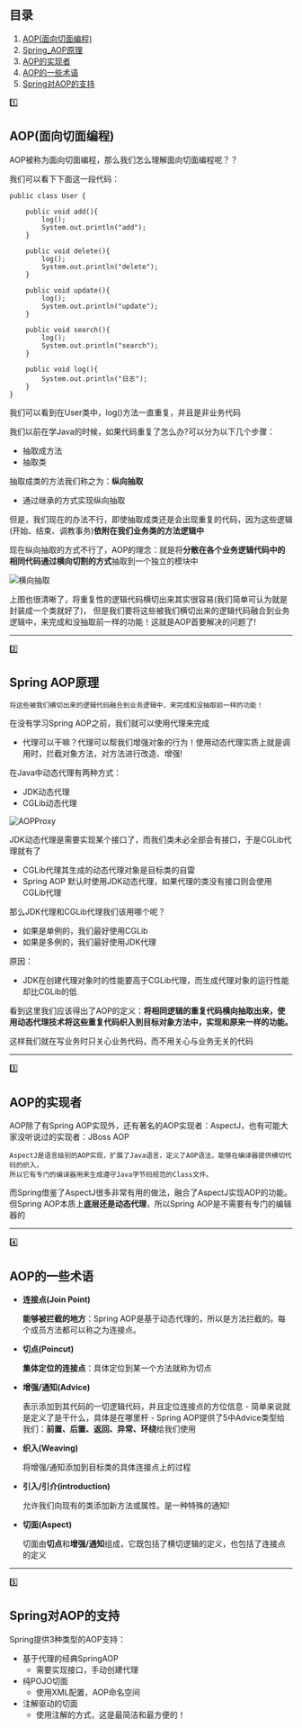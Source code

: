 ## 目录
1. [AOP(面向切面编程)](aop(面向切面编程))
2. [Spring_AOP原理](#spring-aop原理)
3. [AOP的实现者](#aop的实现者)
4. [AOP的一些术语](#aop的一些术语)
5. [Spring对AOP的支持](#spring对aop的支持)

:one:
## AOP(面向切面编程)

AOP被称为面向切面编程，那么我们怎么理解面向切面编程呢？？

我们可以看下下面这一段代码：

```
public class User {

    public void add(){
        log();
        System.out.println("add");
    }

    public void delete(){
        log();
        System.out.println("delete");
    }

    public void update(){
        log();
        System.out.println("update");
    }

    public void search(){
        log();
        System.out.println("search");
    }

    public void log(){
        System.out.println("日志");
    }
}
```

我们可以看到在User类中，log()方法一直重复，并且是非业务代码

我们以前在学Java的时候，如果代码重复了怎么办?可以分为以下几个步骤：

- 抽取成方法
- 抽取类

抽取成类的方法我们称之为：**纵向抽取**

- 通过继承的方式实现纵向抽取

但是，我们现在的办法不行，即使抽取成类还是会出现重复的代码，因为这些逻辑(开始、结束、调教事务)**依附在我们业务类的方法逻辑中**

现在纵向抽取的方式不行了，AOP的理念：就是将**分散在各个业务逻辑代码中的相同代码通过横向切割的方式**抽取到一个独立的模块中

![横向抽取](https://github.com/Lany-Java/Java/blob/master/img/%E6%A8%AA%E5%90%91%E6%8A%BD%E5%8F%96.png)

上图也很清晰了，将重复性的逻辑代码横切出来其实很容易(我们简单可认为就是封装成一个类就好了)，
但是我们要将这些被我们横切出来的逻辑代码融合到业务逻辑中，来完成和没抽取前一样的功能！这就是AOP首要解决的问题了!

---

:two:
## Spring AOP原理
    将这些被我们横切出来的逻辑代码融合到业务逻辑中，来完成和没抽取前一样的功能！
    
在没有学习Spring AOP之前，我们就可以使用代理来完成
- 代理可以干嘛？代理可以帮我们增强对象的行为！使用动态代理实质上就是调用时，拦截对象方法，对方法进行改造、增强!

在Java中动态代理有两种方式：
- JDK动态代理
- CGLib动态代理

![AOPProxy](https://github.com/Lany-Java/Java/blob/master/img/AOPproxy.png)

JDK动态代理是需要实现某个接口了，而我们类未必全部会有接口，于是CGLib代理就有了
- CGLib代理其生成的动态代理对象是目标类的自雷
- Spring AOP 默认时使用JDK动态代理，如果代理的类没有接口则会使用CGLib代理

那么JDK代理和CGLib代理我们该用哪个呢？
- 如果是单例的，我们最好使用CGLib
- 如果是多例的，我们最好使用JDK代理

原因：
- JDK在创建代理对象时的性能要高于CGLib代理，而生成代理对象的运行性能却比CGLib的低

看到这里我们应该得出了AOP的定义：**将相同逻辑的重复代码横向抽取出来，使用动态代理技术将这些重复代码织入到目标对象方法中，实现和原来一样的功能。**

这样我们就在写业务时只关心业务代码，而不用关心与业务无关的代码

---

:three:
## AOP的实现者

AOP除了有Spring AOP实现外，还有著名的AOP实现者：AspectJ，也有可能大家没听说过的实现者：JBoss AOP

```
AspectJ是语言级别的AOP实现，扩展了Java语言，定义了AOP语法，能够在编译器提供横切代码的织入，
所以它有专门的编译器用来生成遵守Java字节码规范的Class文件。
```

而Spring借鉴了AspectJ很多非常有用的做法，融合了AspectJ实现AOP的功能。但Spring AOP本质上**底层还是动态代理**，所以Spring AOP是不需要有专门的编辑器的

---

:four:
## AOP的一些术语

- **连接点(Join Point)**

    **能够被拦截的地方**：Spring AOP是基于动态代理的，所以是方法拦截的。每个成员方法都可以称之为连接点。
    
- **切点(Poincut)**

    **集体定位的连接点**：具体定位到某一个方法就称为切点
    
- **增强/通知(Advice)**

    表示添加到其代码的一切逻辑代码，并且定位连接点的方位信息
       - 简单来说就是定义了是干什么，具体是在哪里杆
       - Spring AOP提供了5中Advice类型给我们：**前置、后置、返回、异常、环绕**给我们使用
    
- **织入(Weaving)**

    将增强/通知添加到目标类的具体连接点上的过程
    
- **引入/引介(introduction)**

    允许我们向现有的类添加新方法或属性。是一种特殊的通知!
    
- **切面(Aspect)**

    切面由**切点**和**增强/通知**组成，它既包括了横切逻辑的定义，也包括了连接点的定义
    
---

:five:
## Spring对AOP的支持

Spring提供3种类型的AOP支持：
- 基于代理的经典SpringAOP
   - 需要实现接口，手动创建代理
- 纯POJO切面
  - 使用XML配置，AOP命名空间
- 注解驱动的切面
  - 使用注解的方式，这是最简洁和最方便的！
